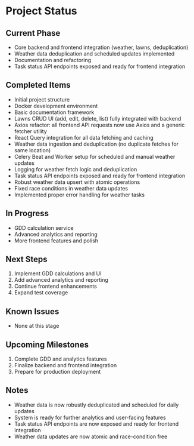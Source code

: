 # Project Status

## Current Phase

- Core backend and frontend integration (weather, lawns, deduplication)
- Weather data deduplication and scheduled updates implemented
- Documentation and refactoring
- Task status API endpoints exposed and ready for frontend integration

## Completed Items

- Initial project structure
- Docker development environment
- Basic documentation framework
- Lawns CRUD UI (add, edit, delete, list) fully integrated with backend
- Axios refactor: all frontend API requests now use Axios and a generic fetcher utility
- React Query integration for all data fetching and caching
- Weather data ingestion and deduplication (no duplicate fetches for same location)
- Celery Beat and Worker setup for scheduled and manual weather updates
- Logging for weather fetch logic and deduplication
- Task status API endpoints exposed and ready for frontend integration
- Robust weather data upsert with atomic operations
- Fixed race conditions in weather data updates
- Implemented proper error handling for weather tasks

## In Progress

- GDD calculation service
- Advanced analytics and reporting
- More frontend features and polish

## Next Steps

1. Implement GDD calculations and UI
2. Add advanced analytics and reporting
3. Continue frontend enhancements
4. Expand test coverage

## Known Issues

- None at this stage

## Upcoming Milestones

1. Complete GDD and analytics features
2. Finalize backend and frontend integration
3. Prepare for production deployment

## Notes

- Weather data is now robustly deduplicated and scheduled for daily updates
- System is ready for further analytics and user-facing features
- Task status API endpoints are now exposed and ready for frontend integration
- Weather data updates are now atomic and race-condition free
